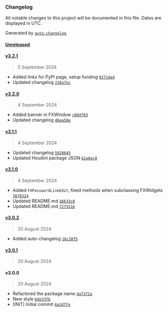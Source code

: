 ### Changelog

All notable changes to this project will be documented in this file. Dates are displayed in UTC.

Generated by [`auto-changelog`](https://github.com/CookPete/auto-changelog).

#### [Unreleased](https://github.com/healkeiser/fxgui/compare/v3.2.1...HEAD)

#### [v3.2.1](https://github.com/healkeiser/fxgui/compare/v3.2.0...v3.2.1)

> 5 September 2024

- Added links for PyPI page, setup funding [`92714e4`](https://github.com/healkeiser/fxgui/commit/92714e4cb5d9aa85de1d09e987aba91517d82c38)
- Updated changelog [`236a7ec`](https://github.com/healkeiser/fxgui/commit/236a7eca1a157a8e75a8a40787902fda4655fdd8)

#### [v3.2.0](https://github.com/healkeiser/fxgui/compare/v3.1.1...v3.2.0)

> 4 September 2024

- Added banner in FXWindow [`c0ddf03`](https://github.com/healkeiser/fxgui/commit/c0ddf03358a1a8c2244444765d58a9851c0c8c17)
- Updated changelog [`46ea58e`](https://github.com/healkeiser/fxgui/commit/46ea58e44ebec2947459806019c93128982f5260)

#### [v3.1.1](https://github.com/healkeiser/fxgui/compare/v3.1.0...v3.1.1)

> 4 September 2024

- Updated changelog [`5928645`](https://github.com/healkeiser/fxgui/commit/59286450e6431400b02dd3fc0fc2267d8043c60a)
- Updated Houdini package JSON [`62a6ec8`](https://github.com/healkeiser/fxgui/commit/62a6ec8fdeffab4744d68de20e6806820e74d306)

#### [v3.1.0](https://github.com/healkeiser/fxgui/compare/v3.0.2...v3.1.0)

> 4 September 2024

- Added `FXPasswordLineEdit`, fixed methods when subclassing FXWidgets [`3678324`](https://github.com/healkeiser/fxgui/commit/3678324d0e30fc2e70913b3bbbc179f10b28cf09)
- Updated README.md [`16633c8`](https://github.com/healkeiser/fxgui/commit/16633c8959d79c16723f9d71b3bdfdc2ad170510)
- Updated README.md [`727551b`](https://github.com/healkeiser/fxgui/commit/727551b581a925d0031bc75187e4f8d5d19417d1)

#### [v3.0.2](https://github.com/healkeiser/fxgui/compare/v3.0.1...v3.0.2)

> 20 August 2024

- Added auto-changelog [`16c28f5`](https://github.com/healkeiser/fxgui/commit/16c28f54ea60afcfbe95eabafe88328c9e3664ab)

#### [v3.0.1](https://github.com/healkeiser/fxgui/compare/v3.0.0...v3.0.1)

> 20 August 2024

#### v3.0.0

> 20 August 2024

- Refactored the package name [`daf372a`](https://github.com/healkeiser/fxgui/commit/daf372abe8fedc392257669d058c341971c1cd7b)
- New style [`6de33fb`](https://github.com/healkeiser/fxgui/commit/6de33fb4d82e2ff57b469bdd36e3eb131ccbb275)
- [INIT] Initial commit [`4a2d7fa`](https://github.com/healkeiser/fxgui/commit/4a2d7faf6234a7a70b1b00d7a40639aad1989c40)
